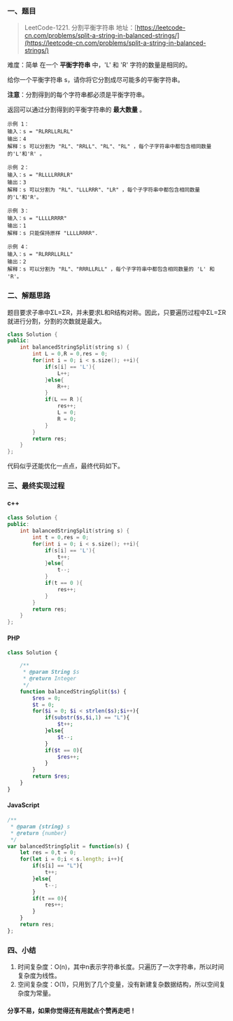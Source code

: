 ###  一、题目

>LeetCode-1221. 分割平衡字符串
>地址：[https://leetcode-cn.com/problems/split-a-string-in-balanced-strings/](https://leetcode-cn.com/problems/split-a-string-in-balanced-strings/)

难度：简单
在一个 **平衡字符串** 中，'L' 和 'R' 字符的数量是相同的。

给你一个平衡字符串 s，请你将它分割成尽可能多的平衡字符串。

**注意**：分割得到的每个字符串都必须是平衡字符串。

返回可以通过分割得到的平衡字符串的 **最大数量** 。

```
示例 1：
输入：s = "RLRRLLRLRL"
输出：4
解释：s 可以分割为 "RL"、"RRLL"、"RL"、"RL" ，每个子字符串中都包含相同数量的'L'和'R' 。

示例 2：
输入：s = "RLLLLRRRLR"
输出：3
解释：s 可以分割为 "RL"、"LLLRRR"、"LR" ，每个子字符串中都包含相同数量的'L'和'R'。

示例 3：
输入：s = "LLLLRRRR"
输出：1
解释：s 只能保持原样 "LLLLRRRR".

示例 4：
输入：s = "RLRRRLLRLL"
输出：2
解释：s 可以分割为 "RL"、"RRRLLRLL" ，每个子字符串中都包含相同数量的 'L' 和 'R'。
```

### 二、解题思路
题目要求子串中ΣL=ΣR，并未要求L和R结构对称。因此，只要遍历过程中ΣL=ΣR就进行分割，分割的次数就是最大。
```c++
class Solution {
public:
    int balancedStringSplit(string s) {
        int L = 0,R = 0,res = 0;
        for(int i = 0; i < s.size(); ++i){
            if(s[i] == 'L'){
                L++;
            }else{
                R++;
            }
            if(L == R ){
                res++;
                L = 0;
                R = 0;
            }
        }
        return res;
    }
};
```
代码似乎还能优化一点点，最终代码如下。
### 三、最终实现过程

#### c++
```c++
class Solution {
public:
    int balancedStringSplit(string s) {
        int t = 0,res = 0;
        for(int i = 0; i < s.size(); ++i){
            if(s[i] == 'L'){
                t++;
            }else{
                t--;
            }
            if(t == 0 ){
                res++;
            }
        }
        return res;
    }
};
```

#### PHP
```php
class Solution {

    /**
     * @param String $s
     * @return Integer
     */
    function balancedStringSplit($s) {
        $res = 0;
        $t = 0;
        for($i = 0; $i < strlen($s);$i++){
            if(substr($s,$i,1) == "L"){
                $t++;
            }else{
                $t--;
            }
            if($t == 0){
                $res++;
            }
        }
        return $res;
    }
}
```

#### JavaScript

```javascript
/**
 * @param {string} s
 * @return {number}
 */
var balancedStringSplit = function(s) {
    let res = 0,t = 0;
    for(let i = 0;i < s.length; i++){
        if(s[i] == "L"){
            t++;
        }else{
            t--;
        }
        if(t == 0){
            res++;
        }
    }
    return res;
};
```

### 四、小结
1. 时间复杂度：O(n)，其中n表示字符串长度。只遍历了一次字符串，所以时间复杂度为线性。
2. 空间复杂度：O(1)，只用到了几个变量，没有新建复杂数据结构，所以空间复杂度为常量。

#### 分享不易，如果你觉得还有用就点个赞再走吧！